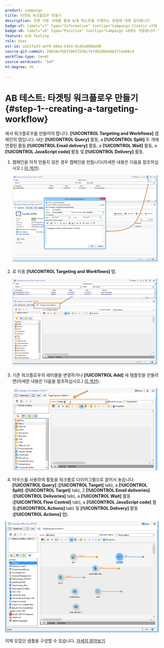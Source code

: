 ```yaml
---
product: campaign
title: 타겟팅 워크플로우 만들기
description: 전용 사용 사례를 통해 A/B 테스트를 수행하는 방법에 대해 알아봅니다
badge-v7: label="v7" type="Informative" tooltip="Campaign Classic v7에 적용"
badge-v8: label="v8" type="Positive" tooltip="Campaign v8에도 적용됩니다."
feature: A/B Testing
role: User
exl-id: aa21fa33-aef9-484a-b454-0cd5a6868a98
source-git-commit: 28638e76bf286f253bc7efd02db848b571ad88c4
workflow-type: tm+mt
source-wordcount: '147'
ht-degree: 4%

---
```


# AB 테스트: 타겟팅 워크플로우 만들기 {#step-1--creating-a-targeting-workflow}

에서 워크플로우를 만들어야 합니다. **[!UICONTROL Targeting and Workflows]** 캠페인의 탭입니다. Id는 **[!UICONTROL Query]** 활동, a **[!UICONTROL Split]** 두 개에 연결된 활동 **[!UICONTROL Email delivery]** 활동, a **[!UICONTROL Wait]** 활동, a **[!UICONTROL JavaScript code]** 활동 및 **[!UICONTROL Delivery]** 활동.

1. 캠페인을 아직 만들지 않은 경우 캠페인을 만듭니다(자세한 내용은 다음을 참조하십시오.) [이 섹션](../../campaign/using/setting-up-marketing-campaigns.md#creating-a-campaign)).

   ![](assets/use_case_abtesting_targetwkfl_001.png)

1. 로 이동 **[!UICONTROL Targeting and Workflows]** 탭.

   ![](assets/use_case_abtesting_targetwkfl_002.png)

1. 기존 워크플로우의 레이블을 변경하거나 **[!UICONTROL Add]** 새 템플릿을 만들려면(자세한 내용은 다음을 참조하십시오.) [이 섹션](../../campaign/using/marketing-campaign-deliveries.md#selecting-the-target-population)).

   ![](assets/use_case_abtesting_targetwkfl_003.png)

1. 마우스를 사용하여 활동을 워크플로 다이어그램으로 끌어서 놓습니다. **[!UICONTROL Query]** (**[!UICONTROL Target]** tab), a **[!UICONTROL Split]** (**[!UICONTROL Target]** tab), 2 **[!UICONTROL Email deliveries]** (**[!UICONTROL Deliveries]** tab), a **[!UICONTROL Wait]** 활동(**[!UICONTROL Flow Control]** tab), a **[!UICONTROL JavaScript code]** 활동(**[!UICONTROL Actions]** tab) 및 **[!UICONTROL Delivery]** 활동(**[!UICONTROL Actions]** 탭).

![](assets/use_case_abtesting_targetwkfl_004.png)

이제 모집단 샘플을 구성할 수 있습니다. [자세히 알아보기](a-b-testing-uc-population-samples.md)

